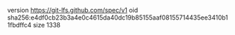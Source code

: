 version https://git-lfs.github.com/spec/v1
oid sha256:e4df0cb23b3a4e0c4615da40dc19b85155aaf08155714435ee3410b11fbdffc4
size 1338
